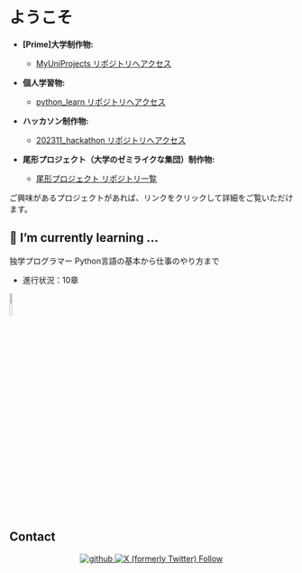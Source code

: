 # ようこそ

- **[Prime]大学制作物:**
  - [MyUniProjects リポジトリへアクセス](https://github.com/Kou-python/MyUniProjects)

- **個人学習物:**
  - [python_learn リポジトリへアクセス](https://github.com/Kou-python/python_learn)

- **ハッカソン制作物:**
  - [202311_hackathon リポジトリへアクセス](https://github.com/Kou-python/202311_hackathon)

- **尾形プロジェクト（大学のゼミライクな集団）制作物:**
  - [尾形プロジェクト リポジトリ一覧](https://github.com/orgs/ogatapro/repositories)

ご興味があるプロジェクトがあれば、リンクをクリックして詳細をご覧いただけます。


## 🌱 I’m currently learning ...
独学プログラマー Python言語の基本から仕事のやり方まで
 - 進行状況：10章
<a href="https://amzn.to/45SQKD8">
<img width="10%" src="https://m.media-amazon.com/images/I/71ZpZY+xd5S.jpg" >
<a/>

## Contact
<div align="center">
<a href="https://github.com/Kou-python" target="_blank">
<img src=https://img.shields.io/badge/github-%2324292e.svg?&style=for-the-badge&logo=github&logoColor=white alt=github style="margin-bottom: 5px;" />
</a>
<a href="https://twitter.com/user69675956" target="_blank">
<img alt="X (formerly Twitter) Follow" src="https://img.shields.io/twitter/follow/:user" style="margin-bottom: 5px;" />
</a>  
</div>  
